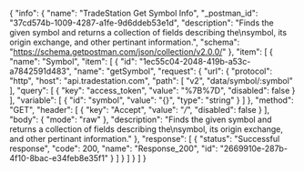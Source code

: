 {
  "info": {
    "name": "TradeStation Get Symbol Info",
    "_postman_id": "37cd574b-1009-4287-a1fe-9d6ddeb53e1d",
    "description": "Finds the given symbol and returns a collection of fields describing the\nsymbol, its origin exchange, and other pertinant information.",
    "schema": "https://schema.getpostman.com/json/collection/v2.0.0/"
  },
  "item": [
    {
      "name": "Symbol",
      "item": [
        {
          "id": "1ec55c04-2048-419b-a53c-a7842591d483",
          "name": "getSymbol",
          "request": {
            "url": {
              "protocol": "http",
              "host": "api.tradestation.com",
              "path": [
                "v2",
                "data/symbol/:symbol"
              ],
              "query": [
                {
                  "key": "access_token",
                  "value": "%7B%7D",
                  "disabled": false
                }
              ],
              "variable": [
                {
                  "id": "symbol",
                  "value": "{}",
                  "type": "string"
                }
              ]
            },
            "method": "GET",
            "header": [
              {
                "key": "Accept",
                "value": "*/*",
                "disabled": false
              }
            ],
            "body": {
              "mode": "raw"
            },
            "description": "Finds the given symbol and returns a collection of fields describing the\nsymbol, its origin exchange, and other pertinant information."
          },
          "response": [
            {
              "status": "Successful response",
              "code": 200,
              "name": "Response_200",
              "id": "2669910e-287b-4f10-8bac-e34feb8e35f1"
            }
          ]
        }
      ]
    }
  ]
}